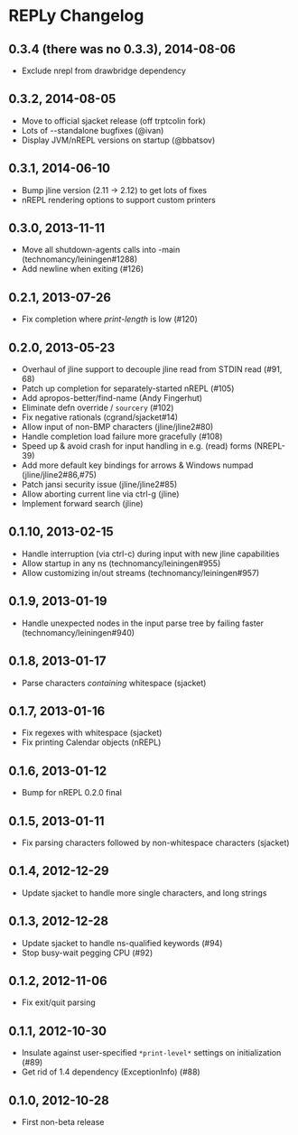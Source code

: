# REPLy Changelog

## 0.3.4 (there was no 0.3.3), 2014-08-06
- Exclude nrepl from drawbridge dependency

## 0.3.2, 2014-08-05
- Move to official sjacket release (off trptcolin fork)
- Lots of --standalone bugfixes (@ivan)
- Display JVM/nREPL versions on startup (@bbatsov)

## 0.3.1, 2014-06-10
- Bump jline version (2.11 -> 2.12) to get lots of fixes
- nREPL rendering options to support custom printers

## 0.3.0, 2013-11-11
- Move all shutdown-agents calls into -main (technomancy/leiningen#1288)
- Add newline when exiting (#126)

## 0.2.1, 2013-07-26
- Fix completion where *print-length* is low (#120)

## 0.2.0, 2013-05-23
- Overhaul of jline support to decouple jline read from STDIN read (#91, 68)
- Patch up completion for separately-started nREPL (#105)
- Add apropos-better/find-name (Andy Fingerhut)
- Eliminate defn override / `sourcery` (#102)
- Fix negative rationals (cgrand/sjacket#14)
- Allow input of non-BMP characters (jline/jline2#80)
- Handle completion load failure more gracefully (#108)
- Speed up & avoid crash for input handling in e.g. (read) forms (NREPL-39)
- Add more default key bindings for arrows & Windows numpad (jline/jline2#86,#75)
- Patch jansi security issue (jline/jline2#85)
- Allow aborting current line via ctrl-g (jline)
- Implement forward search (jline)

## 0.1.10, 2013-02-15
- Handle interruption (via ctrl-c) during input with new jline capabilities
- Allow startup in any ns (technomancy/leiningen#955)
- Allow customizing in/out streams (technomancy/leiningen#957)

## 0.1.9, 2013-01-19
- Handle unexpected nodes in the input parse tree by failing faster
  (technomancy/leiningen#940)

## 0.1.8, 2013-01-17
- Parse characters *containing* whitespace (sjacket)

## 0.1.7, 2013-01-16
- Fix regexes with whitespace (sjacket)
- Fix printing Calendar objects (nREPL)

## 0.1.6, 2013-01-12
- Bump for nREPL 0.2.0 final

## 0.1.5, 2013-01-11
- Fix parsing characters followed by non-whitespace characters (sjacket)

## 0.1.4, 2012-12-29
- Update sjacket to handle more single characters, and long strings

## 0.1.3, 2012-12-28
- Update sjacket to handle ns-qualified keywords (#94)
- Stop busy-wait pegging CPU (#92)

## 0.1.2, 2012-11-06
- Fix exit/quit parsing

## 0.1.1, 2012-10-30
- Insulate against user-specified `*print-level*` settings on initialization
  (#89)
- Get rid of 1.4 dependency (ExceptionInfo) (#88)

## 0.1.0, 2012-10-28
- First non-beta release

